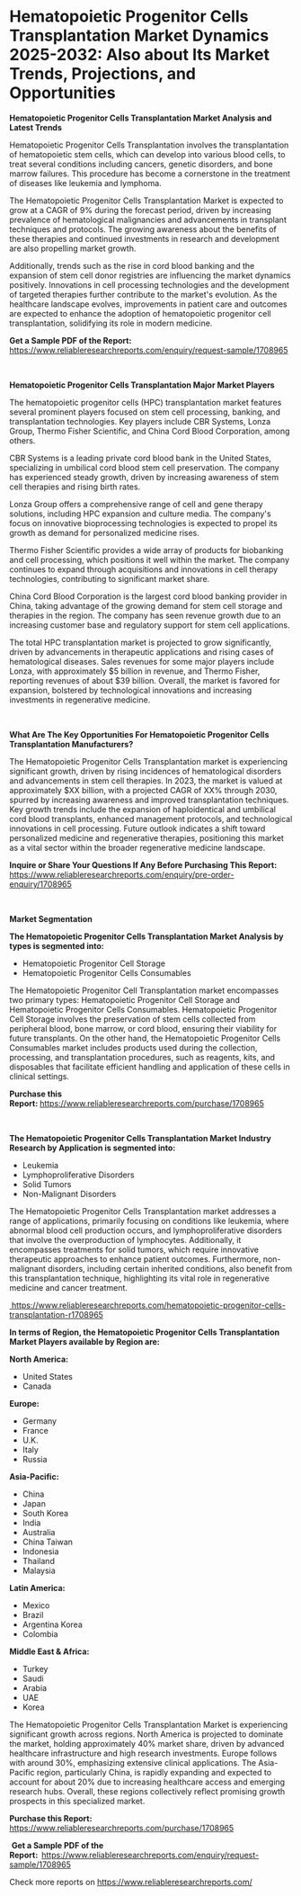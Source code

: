 <p><h1>Hematopoietic Progenitor Cells Transplantation Market Dynamics 2025-2032: Also about Its Market Trends, Projections, and Opportunities</h1></p><p><strong>Hematopoietic Progenitor Cells Transplantation Market Analysis and Latest Trends</strong></p>
<p><p>Hematopoietic Progenitor Cells Transplantation involves the transplantation of hematopoietic stem cells, which can develop into various blood cells, to treat several conditions including cancers, genetic disorders, and bone marrow failures. This procedure has become a cornerstone in the treatment of diseases like leukemia and lymphoma.</p><p>The Hematopoietic Progenitor Cells Transplantation Market is expected to grow at a CAGR of 9% during the forecast period, driven by increasing prevalence of hematological malignancies and advancements in transplant techniques and protocols. The growing awareness about the benefits of these therapies and continued investments in research and development are also propelling market growth. </p><p>Additionally, trends such as the rise in cord blood banking and the expansion of stem cell donor registries are influencing the market dynamics positively. Innovations in cell processing technologies and the development of targeted therapies further contribute to the market's evolution. As the healthcare landscape evolves, improvements in patient care and outcomes are expected to enhance the adoption of hematopoietic progenitor cell transplantation, solidifying its role in modern medicine.</p></p>
<p><strong>Get a Sample PDF of the Report:&nbsp;</strong> <a href="https://www.reliableresearchreports.com/enquiry/request-sample/1708965?utm_campaign=2009&utm_medium=2&utm_source=Github&utm_content=ia&utm_term=10012025&utm_id=hematopoietic-progenitor-cells-transplantation">https://www.reliableresearchreports.com/enquiry/request-sample/1708965</a></p>
<p>&nbsp;</p>
<p><strong>Hematopoietic Progenitor Cells Transplantation Major Market Players</strong></p>
<p><p>The hematopoietic progenitor cells (HPC) transplantation market features several prominent players focused on stem cell processing, banking, and transplantation technologies. Key players include CBR Systems, Lonza Group, Thermo Fisher Scientific, and China Cord Blood Corporation, among others. </p><p>CBR Systems is a leading private cord blood bank in the United States, specializing in umbilical cord blood stem cell preservation. The company has experienced steady growth, driven by increasing awareness of stem cell therapies and rising birth rates. </p><p>Lonza Group offers a comprehensive range of cell and gene therapy solutions, including HPC expansion and culture media. The company's focus on innovative bioprocessing technologies is expected to propel its growth as demand for personalized medicine rises. </p><p>Thermo Fisher Scientific provides a wide array of products for biobanking and cell processing, which positions it well within the market. The company continues to expand through acquisitions and innovations in cell therapy technologies, contributing to significant market share.</p><p>China Cord Blood Corporation is the largest cord blood banking provider in China, taking advantage of the growing demand for stem cell storage and therapies in the region. The company has seen revenue growth due to an increasing customer base and regulatory support for stem cell applications.</p><p>The total HPC transplantation market is projected to grow significantly, driven by advancements in therapeutic applications and rising cases of hematological diseases. Sales revenues for some major players include Lonza, with approximately $5 billion in revenue, and Thermo Fisher, reporting revenues of about $39 billion. Overall, the market is favored for expansion, bolstered by technological innovations and increasing investments in regenerative medicine.</p></p>
<p>&nbsp;</p>
<p><strong>What Are The Key Opportunities For Hematopoietic Progenitor Cells Transplantation Manufacturers?</strong></p>
<p><p>The Hematopoietic Progenitor Cells Transplantation market is experiencing significant growth, driven by rising incidences of hematological disorders and advancements in stem cell therapies. In 2023, the market is valued at approximately $XX billion, with a projected CAGR of XX% through 2030, spurred by increasing awareness and improved transplantation techniques. Key growth trends include the expansion of haploidentical and umbilical cord blood transplants, enhanced management protocols, and technological innovations in cell processing. Future outlook indicates a shift toward personalized medicine and regenerative therapies, positioning this market as a vital sector within the broader regenerative medicine landscape.</p></p>
<p><strong>Inquire or Share Your Questions If Any Before Purchasing This Report:</strong> <a href="https://www.reliableresearchreports.com/enquiry/pre-order-enquiry/1708965?utm_campaign=2009&utm_medium=2&utm_source=Github&utm_content=ia&utm_term=10012025&utm_id=hematopoietic-progenitor-cells-transplantation">https://www.reliableresearchreports.com/enquiry/pre-order-enquiry/1708965</a></p>
<p>&nbsp;</p>
<p><strong>Market Segmentation</strong></p>
<p><strong>The Hematopoietic Progenitor Cells Transplantation Market Analysis by types is segmented into:</strong></p>
<p><ul><li>Hematopoietic Progenitor Cell Storage</li><li>Hematopoietic Progenitor Cells Consumables</li></ul></p>
<p><p>The Hematopoietic Progenitor Cell Transplantation market encompasses two primary types: Hematopoietic Progenitor Cell Storage and Hematopoietic Progenitor Cells Consumables. Hematopoietic Progenitor Cell Storage involves the preservation of stem cells collected from peripheral blood, bone marrow, or cord blood, ensuring their viability for future transplants. On the other hand, the Hematopoietic Progenitor Cells Consumables market includes products used during the collection, processing, and transplantation procedures, such as reagents, kits, and disposables that facilitate efficient handling and application of these cells in clinical settings.</p></p>
<p><strong>Purchase this Report:&nbsp;</strong><a href="https://www.reliableresearchreports.com/purchase/1708965?utm_campaign=2009&utm_medium=2&utm_source=Github&utm_content=ia&utm_term=10012025&utm_id=hematopoietic-progenitor-cells-transplantation">https://www.reliableresearchreports.com/purchase/1708965</a></p>
<p>&nbsp;</p>
<p><strong>The Hematopoietic Progenitor Cells Transplantation Market Industry Research by Application is segmented into:</strong></p>
<p><ul><li>Leukemia</li><li>Lymphoproliferative Disorders</li><li>Solid Tumors</li><li>Non-Malignant Disorders</li></ul></p>
<p><p>The Hematopoietic Progenitor Cells Transplantation market addresses a range of applications, primarily focusing on conditions like leukemia, where abnormal blood cell production occurs, and lymphoproliferative disorders that involve the overproduction of lymphocytes. Additionally, it encompasses treatments for solid tumors, which require innovative therapeutic approaches to enhance patient outcomes. Furthermore, non-malignant disorders, including certain inherited conditions, also benefit from this transplantation technique, highlighting its vital role in regenerative medicine and cancer treatment.</p></p>
<p><a href="https://www.reliableresearchreports.com/hematopoietic-progenitor-cells-transplantation-r1708965?utm_campaign=2009&utm_medium=2&utm_source=Github&utm_content=ia&utm_term=10012025&utm_id=hematopoietic-progenitor-cells-transplantation">&nbsp;https://www.reliableresearchreports.com/hematopoietic-progenitor-cells-transplantation-r1708965</a></p>
<p><strong>In terms of Region, the Hematopoietic Progenitor Cells Transplantation Market Players available by Region are:</strong></p>
<p>
    <p> <strong> North America: </strong>
        <ul>
            <li>United States</li>
            <li>Canada</li>
        </ul>
        </p> 
    <p> <strong> Europe: </strong>
        <ul>
            <li>Germany</li>
            <li>France</li>
            <li>U.K.</li>
            <li>Italy</li>
            <li>Russia</li>
        </ul>
        </p> 
    <p> <strong> Asia-Pacific: </strong>
        <ul>
            <li>China</li>
            <li>Japan</li>
            <li>South Korea</li>
            <li>India</li>
            <li>Australia</li>
            <li>China Taiwan</li>
            <li>Indonesia</li>
            <li>Thailand</li>
            <li>Malaysia</li>
        </ul>
        </p> 
    <p> <strong> Latin America: </strong>
        <ul>
            <li>Mexico</li>
            <li>Brazil</li>
            <li>Argentina Korea</li>
            <li>Colombia</li>
        </ul>
        </p> 
    <p> <strong> Middle East & Africa: </strong>
        <ul>
            <li>Turkey</li>
            <li>Saudi</li>
            <li>Arabia</li>
            <li>UAE</li>
            <li>Korea</li>
        </ul>
    </p>
    </p>
<p><p>The Hematopoietic Progenitor Cells Transplantation Market is experiencing significant growth across regions. North America is projected to dominate the market, holding approximately 40% market share, driven by advanced healthcare infrastructure and high research investments. Europe follows with around 30%, emphasizing extensive clinical applications. The Asia-Pacific region, particularly China, is rapidly expanding and expected to account for about 20% due to increasing healthcare access and emerging research hubs. Overall, these regions collectively reflect promising growth prospects in this specialized market.</p></p>
<p><strong>Purchase this Report: </strong><a href="https://www.reliableresearchreports.com/purchase/1708965?utm_campaign=2009&utm_medium=2&utm_source=Github&utm_content=ia&utm_term=10012025&utm_id=hematopoietic-progenitor-cells-transplantation">https://www.reliableresearchreports.com/purchase/1708965</a></p>
<p>&nbsp;<strong>Get a Sample PDF of the Report:&nbsp;&nbsp;</strong><a href="https://www.reliableresearchreports.com/enquiry/request-sample/1708965?utm_campaign=2009&utm_medium=2&utm_source=Github&utm_content=ia&utm_term=10012025&utm_id=hematopoietic-progenitor-cells-transplantation">https://www.reliableresearchreports.com/enquiry/request-sample/1708965</a></p>
<p><strong></strong></p>
<p>Check more reports on <a href="https://www.reliableresearchreports.com/?utm_campaign=2009&utm_medium=2&utm_source=Github&utm_content=ia&utm_term=10012025&utm_id=hematopoietic-progenitor-cells-transplantation">https://www.reliableresearchreports.com/</a></p>
